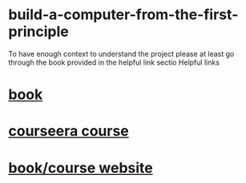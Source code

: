 # build-a-computer-from-the-first-principle
To have enough context to understand the project please at least go through the book provided in the helpful link sectio
Helpful links
# [book](https://www.amazon.com/Elements-Computing-Systems-Building-Principles/dp/0262640686)
# [courseera course](https://www.coursera.org/learn/build-a-computer)
# [book/course website](http://www.nand2tetris.org/)
